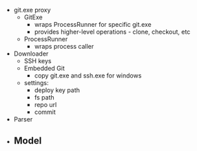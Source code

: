 - git.exe proxy
  - GitExe
    - wraps ProcessRunner for specific git.exe
    - provides higher-level operations - clone, checkout, etc
  - ProcessRunner
    - wraps process caller
- Downloader
  - SSH keys
  - Embedded Git
      - copy git.exe and ssh.exe for windows
  - settings:
    - deploy key path
    - fs path
    - repo url
    - commit
- Parser
- Model
  - 